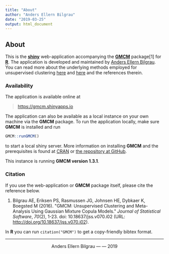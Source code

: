 ```yaml
---
title: "About"
author: "Anders Ellern Bilgrau"
date: "2019-03-25"
output: html_document
---
```




## About

This is the [**shiny**](https://shiny.rstudio.com/) web-application accompanying the [**GMCM**](https://cran.r-project.com/package=GMCM) package[1] for [**R**](https://r-project.com). The application is developed and maintained by [Anders Ellern Bilgrau](https://bilgrau.com). You can read more about the underlying methods employed for unsupervised clustering [here](http://doi.org/10.18637/jss.v070.i02) and [here](https://github.com/AEBilgrau/GMCM#GMCM) and the references therein.

### Availability 
The application is available online at 

> https://gmcm.shinyapps.io 

The application can also be available as a local instance on your own machine via the **GMCM** package. To run the application locally, make sure **GMCM** is installed and run


```r
GMCM::runGMCM()
```

to start a local shiny server. More information on installing **GMCM** and the prerequisites is found at [CRAN](https://cran.r-project.org/web/packages/GMCM/readme/README.html) or [the repository at GitHub](https://github.com/AEBilgrau/GMCM#installation).

This instance is running **GMCM version 1.3.1**.


### Citation
If you use the web-application or **GMCM** package itself, please cite the reference below.

1. Bilgrau AE, Eriksen PS, Rasmussen JG, Johnsen HE, Dybkaer K,
Boegsted M (2016). "GMCM: Unsupervised Clustering and
Meta-Analysis Using Gaussian Mixture Copula Models." _Journal of
Statistical Software_, *70*(2), 1-23. doi: 10.18637/jss.v070.i02
(URL: http://doi.org/10.18637/jss.v070.i02).

In **R** you can run `citation("GMCM")` to get a copy-friendly bibtex format.

---


<div align="center">
  Anders Ellern Bilgrau
  &mdash;
  <a href="https://github.com/AEBilgrau/GMCM" padding="10px">
    <i class="fab fa-github"></i>
  </a>
  <a href="https://stackoverflow.com/users/1568306/anders-ellern-bilgrau">
    <i class="fab fa-stack-overflow"></i>
  </a>
  <a href="https://scholar.google.dk/citations?user=zQNl61YAAAAJ&amp;hl=en">
    <i class="fab fa-google"></i>
  </a>
  <a href="https://www.linkedin.com/in/aebilgrau/">
    <i class="fab fa-linkedin"></i>
  </a>
  &mdash;
  2019
</div>

